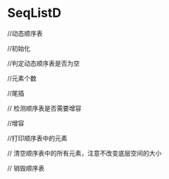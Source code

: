 # SeqListD
//动态顺序表

//初始化

//判定动态顺序表是否为空

//元素个数

//尾插

// 检测顺序表是否需要增容 

//增容

//打印顺序表中的元素 

// 清空顺序表中的所有元素，注意不改变底层空间的大小 

// 销毁顺序表 


